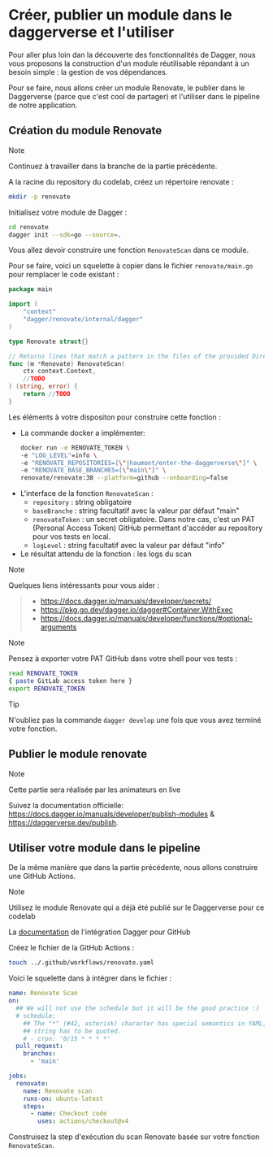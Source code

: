 # Créer, publier un module dans le daggerverse et l'utiliser

Pour aller plus loin dan la découverte des fonctionnalités de Dagger, nous vous proposons la construction d'un module réutilisable répondant à un besoin simple : la gestion de vos dépendances.

Pour se faire, nous allons créer un module Renovate, le publier dans le Daggerverse (parce que c'est cool de partager) et l'utiliser dans le pipeline de notre application.

## Création du module Renovate

> [!NOTE]
> Continuez à travailler dans la branche de la partie précédente.

A la racine du repository du codelab, créez un répertoire renovate :
```bash
mkdir -p renovate
```

Initialisez votre module de Dagger :
```bash
cd renovate
dagger init --sdk=go --source=.
```

Vous allez devoir construire une fonction `RenovateScan` dans ce module.

Pour se faire, voici un squelette à copier dans le fichier `renovate/main.go` pour remplacer le code existant :

```go
package main

import (
	"context"
	"dagger/renovate/internal/dagger"
)

type Renovate struct{}

// Returns lines that match a pattern in the files of the provided Directory
func (m *Renovate) RenovateScan(
	ctx context.Context,
	//TODO
) (string, error) {
	return //TODO
}
```

Les éléments à votre dispositon pour construire cette fonction :

- La commande docker a implémenter:
    ```bash
    docker run -e RENOVATE_TOKEN \
    -e "LOG_LEVEL"=info \
    -e "RENOVATE_REPOSITORIES=[\"jhaumont/enter-the-daggerverse\"]" \
    -e "RENOVATE_BASE_BRANCHES=[\"main\"]" \
    renovate/renovate:38 --platform=github --onboarding=false
    ```
- L'interface de la fonction `RenovateScan` :
  - `repository` : string obligatoire
  - `baseBranche` : string facultatif avec la valeur par défaut "main"
  - `renovateToken` : un secret obligatoire. Dans notre cas, c'est un PAT (Personal Access Token) GitHub permettant d'accéder au repository pour vos tests en local.
  - `logLevel` : string facultatif avec la valeur par défaut "info"
- Le résultat attendu de la fonction : les logs du scan

> [!NOTE]
Quelques liens intéressants pour vous aider :
> - https://docs.dagger.io/manuals/developer/secrets/
> - https://pkg.go.dev/dagger.io/dagger#Container.WithExec
> - https://docs.dagger.io/manuals/developer/functions/#optional-arguments

> [!NOTE]
> Pensez à exporter votre PAT GitHub dans votre shell pour vos tests :
> ```bash
> read RENOVATE_TOKEN
> { paste GitLab access token here }
> export RENOVATE_TOKEN
> ```

> [!TIP]
> N'oubliez pas la commande `dagger develop` une fois que vous avez terminé votre fonction.

## Publier le module renovate

> [!NOTE]
> Cette partie sera réalisée par les animateurs en live

Suivez la documentation officielle: https://docs.dagger.io/manuals/developer/publish-modules & https://daggerverse.dev/publish.

## Utiliser votre module dans le pipeline

De la même manière que dans la partie précédente, nous allons construire une GitHub Actions.

> [!NOTE]
> Utilisez le module Renovate qui a déjà été publié sur le Daggerverse pour ce codelab
> 
> La [documentation](https://docs.dagger.io/integrations/github) de l'intégration Dagger pour GitHub

Créez le fichier de la GitHub Actions :
```bash
touch ../.github/workflows/renovate.yaml
```


Voici le squelette dans à intégrer dans le fichier :

```yaml
name: Renovate Scan
on:
  ## We will not use the schedule but it will be the good practice :)
  # schedule:
    ## The "*" (#42, asterisk) character has special semantics in YAML, so this
    ## string has to be quoted.
    # - cron: '0/15 * * * *'
  pull_request:
    branches:
      - 'main'

jobs:
  renovate:
    name: Renovate scan
    runs-on: ubuntu-latest
    steps:
      - name: Checkout code
        uses: actions/checkout@v4
```

Construisez la step d'exécution du scan Renovate basée sur votre fonction `RenovateScan`.
